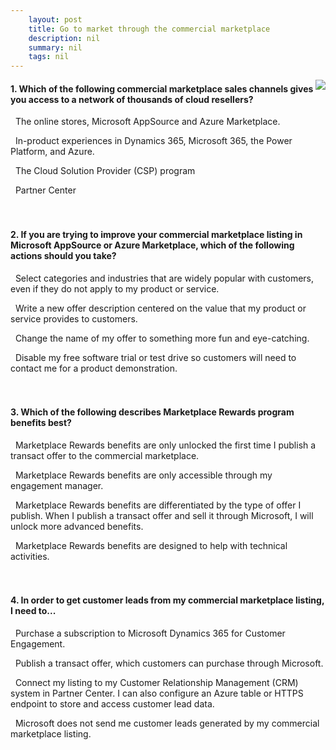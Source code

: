 ```yaml
---
    layout: post
    title: Go to market through the commercial marketplace  
    description: nil
    summary: nil
    tags: nil
---
```



 <a target="_blank" href="https://docs.microsoft.com/en-us/learn/modules/go-to-market-commercial-marketplace/7-knowledge-check/"><i class="fas fa-external-link-alt"></i> </a>
 <img align="right" src="https://docs.microsoft.com/en-us/learn/achievements/ccc-commercial-marketplace/go-to-market-commercial-marketplace.svg">
####  1. Which of the following commercial marketplace sales channels gives you access to a network of thousands of cloud resellers?


<i class='far fa-square'></i> &nbsp;&nbsp;The online stores, Microsoft AppSource and Azure Marketplace.

<i class='far fa-square'></i> &nbsp;&nbsp;In-product experiences in Dynamics 365, Microsoft 365, the Power Platform, and Azure.

<i class='fas fa-check-square' style='color: Dodgerblue;'></i> &nbsp;&nbsp;The Cloud Solution Provider (CSP) program

<i class='far fa-square'></i> &nbsp;&nbsp;Partner Center
<br />
<br />
<br />

####  2. If you are trying to improve your commercial marketplace listing in Microsoft AppSource or Azure Marketplace, which of the following actions should you take?


<i class='far fa-square'></i> &nbsp;&nbsp;Select categories and industries that are widely popular with customers, even if they do not apply to my product or service.

<i class='fas fa-check-square' style='color: Dodgerblue;'></i> &nbsp;&nbsp;Write a new offer description centered on the value that my product or service provides to customers.

<i class='far fa-square'></i> &nbsp;&nbsp;Change the name of my offer to something more fun and eye-catching.

<i class='far fa-square'></i> &nbsp;&nbsp;Disable my free software trial or test drive so customers will need to contact me for a product demonstration.
<br />
<br />
<br />

####  3. Which of the following describes Marketplace Rewards program benefits best?


<i class='far fa-square'></i> &nbsp;&nbsp;Marketplace Rewards benefits are only unlocked the first time I publish a transact offer to the commercial marketplace.

<i class='far fa-square'></i> &nbsp;&nbsp;Marketplace Rewards benefits are only accessible through my engagement manager.

<i class='fas fa-check-square' style='color: Dodgerblue;'></i> &nbsp;&nbsp;Marketplace Rewards benefits are differentiated by the type of offer I publish. When I publish a transact offer and sell it through Microsoft, I will unlock more advanced benefits.

<i class='far fa-square'></i> &nbsp;&nbsp;Marketplace Rewards benefits are designed to help with technical activities.
<br />
<br />
<br />

####  4. In order to get customer leads from my commercial marketplace listing, I need to...


<i class='far fa-square'></i> &nbsp;&nbsp;Purchase a subscription to Microsoft Dynamics 365 for Customer Engagement.

<i class='far fa-square'></i> &nbsp;&nbsp;Publish a transact offer, which customers can purchase through Microsoft.

<i class='fas fa-check-square' style='color: Dodgerblue;'></i> &nbsp;&nbsp;Connect my listing to my Customer Relationship Management (CRM) system in Partner Center. I can also configure an Azure table or HTTPS endpoint to store and access customer lead data.

<i class='far fa-square'></i> &nbsp;&nbsp;Microsoft does not send me customer leads generated by my commercial marketplace listing.
<br />
<br />
<br />
